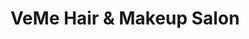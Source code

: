 ---
title: "VeMe Hair & Makeup Salon"
url: /brookfield/veme-hair-und-makeup-salon/
shop: Friseur
---